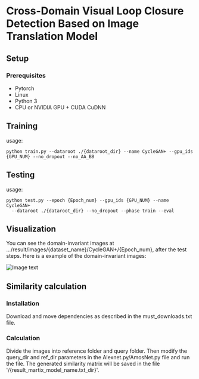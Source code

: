 # Cross-Domain Visual Loop Closure Detection Based on Image Translation Model


## Setup

### Prerequisites
- Pytorch
- Linux 
- Python 3
- CPU or NVIDIA GPU + CUDA CuDNN

## Training


usage:
```shell
python train.py --dataroot ./{dataroot_dir} --name CycleGAN+ --gpu_ids {GPU_NUM} --no_dropout --no_AA_BB
```
## Testing

usage:
```shell
python test.py --epoch {Epoch_num} --gpu_ids {GPU_NUM} --name CycleGAN+
  --dataroot ./{dataroot_dir} --no_dropout --phase train --eval
```

## Visualization

You can see the domain-invariant images at .../result/images/{dataset_name}/CycleGAN+/{Epoch_num}, after the test steps.
Here is a example of the domain-invariant images:

![Image text](https://github.com/Qd66666/Improve-CycleGAN/blob/8103d546363b4181f3750e7d7f36952438990263/img_240.png)

## Similarity calculation

### Installation

Download and move dependencies as described in the must_downloads.txt file.

### Calculation

Divide the images into reference folder and query folder. Then modify the query_dir and ref_dir parameters in the Alexnet.py/AmosNet.py file and run the file. The generated similarity matrix will be saved in the file '/{result_martix_model_name.txt_dir}'.
